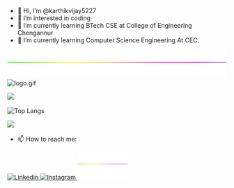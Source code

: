 - 👋 Hi, I’m @karthikvijay5227
- 👀 I’m interested in coding
- 🌱 I’m currently learning BTech CSE at College of Engineering Chengannur
- 🌱 I’m currently learning Computer Science Engineering At CEC.
<img src="https://github.com/karthikvijay5227/karthikvijay5227/blob/main/49e76e0596857673c5c80c85b84394c1.gif" width=10000px height=65px>

<img src="https://github.com/karthikvijay5227/karthikvijay5227/blob/main/karthikkk.gif" width=500px alt="logo.gif"/>

<!-- <a href="https://app.daily.dev/kv52274"><img src="https://api.daily.dev/devcards/06e82c7c06954b32b7630b092a6096c4.png?r=n62" width="300px" alt="Karthik Vijay's Dev Card"/></a> -->

![](https://github-readme-stats.vercel.app/api?username=karthikvijay5227&show_icons=true&theme=tokyonight)

![Top Langs](https://github-readme-stats.vercel.app/api/top-langs/?username=karthikvijay5227&layout=compact)

![](https://komarev.com/ghpvc/?username=karthikvijay5227&color=blueviolet)

- 📫 How to reach me:

<a href="https://www.linkedin.com/in/karthikvijay5227/">
  <img src="https://img.shields.io/badge/linkedin-0077B5?logo=linkedin&logoColor=white&style=for-the-badge" alt="Linkedin"/>
</a>

<a href="https://www.instagram.com/karthik82228/">
  <img src="https://img.shields.io/badge/Instagram-E4405F?logo=instagram&logoColor=white&style=for-the-badge" alt="Instagram"/>
</a>
<img src="https://github.com/karthikvijay5227/karthikvijay5227/blob/main/49e76e0596857673c5c80c85b84394c1.gif" width=auto height=65px>

<!---
karthikvijay5227/karthikvijay5227 is a ✨ special ✨ repository because its `README.md` (this file) appears on your GitHub profile.
You can click the Preview link to take a look at your changes.
--->

